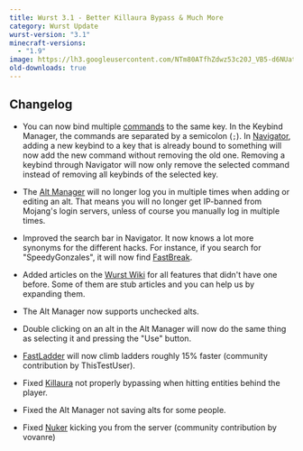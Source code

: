 ```yaml
---
title: Wurst 3.1 - Better Killaura Bypass & Much More
category: Wurst Update
wurst-version: "3.1"
minecraft-versions:
  - "1.9"
image: https://lh3.googleusercontent.com/NTm80ATfhZdwz53c20J_VB5-d6NUatQ_L6GgYaKPK1TZI9RC5r4DsXqmuoq4-D3_hLj_TfkBDt5TEC1CiHKCx0Q7R_MUmgaFGDV5x2DKf52eoE14tBU62W-03a-zizkauFqpJdCidHhFjvuQcT4A9I7fRtfCa80Ae7t_i18tKMUQK4jsr9IgWZIEYGWGkg7Hs_dzdOL1cPOLeROy5w78ltfctuPGkH9pnL13FWdBl8t-donjfHS4pZs7hirvbTo4IgCUM2rJDF2Usr6n6eLI23_safcZGDkaoRSgwN4KCXRu-UY6lR8QH6OMAxjtpuP3lT3FO92NnOBb6HDd5XRtokPgB6EyGPiPK_8uREH3UCXXo8cbxbiQQMrjaX5cEPPt3pJgux1UOZ5zcrcPs3oqNOrhfZKFSydxqEpxVcFsAEdX1UgfMnDlyAxIYKoSiQSiqCd45zTdMcjzZ388T0qxLsFiqiRxjavOLFdV4Nr6E25OjLcJrgUG1HX2_YTxgjFN6dqtI8IhuoEA6bVfN-XpEPtd1fQFOF5sOU9g0otW2ps_7XkwB2djsZPFiG6hMi2HBNXBL7pzJm3afG_rP4-ZDM6NnFn4xXo63lcBqhLRHkJzp-9W=w1280-h720-no
old-downloads: true
---
```

## Changelog

- You can now bind multiple [commands](/wiki/Commands/) to the same key. In the Keybind Manager, the commands are separated by a semicolon (`;`). In [Navigator](/wiki/Mods/Navigator/), adding a new keybind to a key that is already bound to something will now add the new command without removing the old one. Removing a keybind through Navigator will now only remove the selected command instead of removing all keybinds of the selected key.

- The [Alt Manager](/wiki/Special_Features/Alt_Manager) will no longer log you in multiple times when adding or editing an alt. That means you will no longer get IP-banned from Mojang's login servers, unless of course you manually log in multiple times.

- Improved the search bar in Navigator. It now knows a lot more synonyms for the different hacks. For instance, if you search for "SpeedyGonzales", it will now find [FastBreak](/wiki/Mods/FastBreak).



- Added articles on the [Wurst Wiki](/wiki/Main_Page/) for all features that didn't have one before. Some of them are stub articles and you can help us by expanding them.

- The Alt Manager now supports unchecked alts.

- Double clicking on an alt in the Alt Manager will now do the same thing as selecting it and pressing the "Use" button.

- [FastLadder](/wiki/Mods/FastLadder/) will now climb ladders roughly 15% faster (community contribution by ThisTestUser).

- Fixed [Killaura](/wiki/Mods/Killaura/) not properly bypassing when hitting entities behind the player.

- Fixed the Alt Manager not saving alts for some people.

- Fixed [Nuker](/wiki/Mods/Nuker/) kicking you from the server (community contribution by vovanre)
